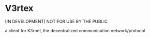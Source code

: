 # V3rtex

[IN DEVELOPMENT] NOT FOR USE BY THE PUBLIC

a client for K3rnel, the decentralized communication network/protocol

